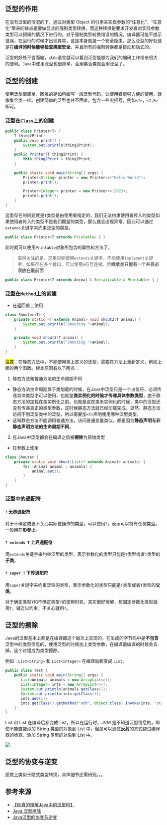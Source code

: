 ## 泛型的作用
在没有泛型的情况的下，通过对类型 Object 的引用来实现参数的“任意化”，“任意化”带来的缺点是要做显式的强制类型转换，而这种转换是要求开发者对实际参数类型可以预知的情况下进行的。对于强制类型转换错误的情况，编译器可能不提示错误，在运行的时候才出现异常，这是本身就是一个安全隐患。那么泛型的好处就是在**编译的时候能够检查类型安全**，并且所有的强制转换都是自动和隐式的。


泛型的好处不言而喻，从`Go`语言就可以看到泛型能够为我们的编码工作带来很大的便利。`Java`中使用泛型也很简单，会用集合类就会用泛型了。

## 泛型的创建
使用泛型很简单，困难的是如何编写一段泛型代码，让使用者能够方便的使用，就像集合类一样。创建简单的泛型也并不困难，包含一些尖括号，例如`<T>`，`<T,R>`即可。

### 泛型在`Class`上的创建
```java
public class Printer<T> {
    T thing2Print;
    public void print() {
        System.out.println(thing2Print);
    }
    public Printer(T thing2Print) {
        this.thing2Print = thing2Print;
    }
    
    public static void main(String[] args) {
        Printer<String> printer = new Printer<>("Hello World");
        printer.print();

        Printer<Integer> printer = new Printer<>(2023);
        printer.print();
    }
}
```

这里存在的问题就是`T`类型是由使用者指定的，我们无法约束使用者传入的类型如果使用者传入的类型不是我们期望的类型，那么就会出现异常。因此可以通过`extends`关键字来约束泛型的类型。

```java
public class Printer<T extends Printable> { }
```
此时就可以使用`Printable`对象所包含的属性和方法了。
> 值得关注的是，这里只能使用`extends`关键字，不能使用`implement`关键字。如果存在多个接口，可以使用`&`符号连接。但**继承类只能有一个并且必须放在最前面**

```java
public class Printer<T extends Animal & Serializable & Printable> { }
```

### 泛型在`Method`上的创建
* 在返回值上使用
```java
class Shouter<T> {
    private static <T extends Animal> void shout2(T animal) {
        System.out.println("Shouting "+animal);
    }

    private void shout3(T animal) {
        System.out.println("Shouting "+animal);
    }
}
```
<mark>注意</mark>：在静态方法中，不能使用类上定义的泛型，需要在方法上重新定义，例如上面的两个函数。根本原因有以下两点：

1. 静态方法和普通方法的生命周期不同

* 静态方法生命周期属于类加载的时候，在Java中泛型只是一个占位符，必须传递具体类型才可以使用，也就是**类实例化的时候才传递具体参数类型**，由于静态方法的加载在类实例化之前，也就是说在类未实例化的时候，类中的泛型还没有传递真正的类型参数，这时候静态方法就已经加载完成。显然，静态方法访问不到泛型类中的泛型，所以需要加`<T>`声明使用哪种泛型类型。
* 这和静态方法不能调用普通方法，访问普通变量类似，都是因为**静态声明与非静态声明方法的生命周期不同**。

2. 在Java中泛型都会在编译之后被**擦除**为原始类型

* 在参数上使用
```java
class Shouter {
    private static void shout(List<? extends Animal> animals) {
        for (Animal animal : animals) {
            animal.eat();
        }
    }
}
```
### 泛型中的通配符
#### `?` 无界通配符
对于不确定或者不关心实际要操作的类型，可以使用`?`，表示可以持有任何类型。一般用在**形参**上。

#### `? extends T` 上界通配符
用`extends`关键字来约束泛型的类型，表示参数化的类型只能是`T`类型或者`T`类型的**子类**。

#### `? super T` 下界通配符
用`super`关键字来约束泛型的类型，表示参数化的类型只能是`T`类型或者`T`类型的**父类**。

对于确定类型`T`和不确定类型`?`的使用时机，其实很好理解，想固定参数化类型就用`T`，辅之以约束，不关心就用`?`。
## 泛型的擦除
Java的泛型基本上都是在编译器这个层次上实现的，在生成的字节码中是**不包含**泛型中的类型信息的，使用泛型的时候加上类型参数，在编译器编译的时候会去掉，这个过程成为类型擦除。

例如：`List<String>` 和 `List<Integer>` 在编译后都变成 `List`。
```java
public class Test {
    public static void main(String[] args) {
       List<Animal> animals = new ArrayList<>();
       List<Integer> ints = new ArrayList<>();
       System.out.println(animals.getClass());
       System.out.println(ints.getClass());
       ints.add(1);
       ints.getClass().getMethod("add", Object.class).invoke(ints, "string");
    }
}
```
List<Animal> 和 List<Integer> 在编译后都变成 List，所以在运行时，JVM 是不知道泛型信息的，即使不能直接添加 String 类型的对象到 List<Integer> 中，但是可以通过**反射**的方式绕过编译器的检查，添加 String 类型的对象到 List<Integer> 中。

<img src="./浅谈对Java泛型的理解/javaGenerics1.png">

## 泛型的协变与逆变
感觉上类似于隐式类型转换，具体细节还需研究。。。

## 参考来源
* [【你真的理解Java中的泛型吗】](https://www.bilibili.com/video/BV1ds4y1E7uW/)
* [Java 泛型擦除](https://www.cnblogs.com/hongdada/p/13993251.html)
* [Java泛型的协变与逆变](https://juejin.cn/post/6911302681583681544)